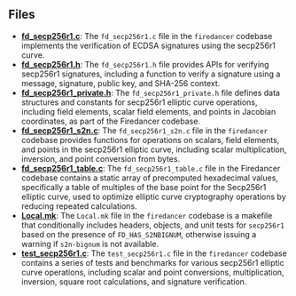 
## Files
- **[fd_secp256r1.c](secp256r1/fd_secp256r1.c.driver.md)**: The `fd_secp256r1.c` file in the `firedancer` codebase implements the verification of ECDSA signatures using the secp256r1 curve.
- **[fd_secp256r1.h](secp256r1/fd_secp256r1.h.driver.md)**: The `fd_secp256r1.h` file provides APIs for verifying secp256r1 signatures, including a function to verify a signature using a message, signature, public key, and SHA-256 context.
- **[fd_secp256r1_private.h](secp256r1/fd_secp256r1_private.h.driver.md)**: The `fd_secp256r1_private.h` file defines data structures and constants for secp256r1 elliptic curve operations, including field elements, scalar field elements, and points in Jacobian coordinates, as part of the Firedancer codebase.
- **[fd_secp256r1_s2n.c](secp256r1/fd_secp256r1_s2n.c.driver.md)**: The `fd_secp256r1_s2n.c` file in the `firedancer` codebase provides functions for operations on scalars, field elements, and points in the secp256r1 elliptic curve, including scalar multiplication, inversion, and point conversion from bytes.
- **[fd_secp256r1_table.c](secp256r1/fd_secp256r1_table.c.driver.md)**: The `fd_secp256r1_table.c` file in the Firedancer codebase contains a static array of precomputed hexadecimal values, specifically a table of multiples of the base point for the Secp256r1 elliptic curve, used to optimize elliptic curve cryptography operations by reducing repeated calculations.
- **[Local.mk](secp256r1/Local.mk.driver.md)**: The `Local.mk` file in the `firedancer` codebase is a makefile that conditionally includes headers, objects, and unit tests for `secp256r1` based on the presence of `FD_HAS_S2NBIGNUM`, otherwise issuing a warning if `s2n-bignum` is not available.
- **[test_secp256r1.c](secp256r1/test_secp256r1.c.driver.md)**: The `test_secp256r1.c` file in the `firedancer` codebase contains a series of tests and benchmarks for various secp256r1 elliptic curve operations, including scalar and point conversions, multiplication, inversion, square root calculations, and signature verification.
